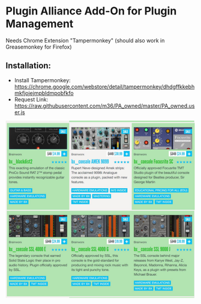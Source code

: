 # Plugin Alliance Add-On for Plugin Management
Needs Chrome Extension "Tampermonkey" (should also work in Greasemonkey for Firefox)

## Installation:
- Install Tampermonkey: https://chrome.google.com/webstore/detail/tampermonkey/dhdgffkkebhmkfjojejmpbldmpobfkfo
- Request Link: https://raw.githubusercontent.com/m36/PA_owned/master/PA_owned.user.js

![Sample Image](https://raw.githubusercontent.com/m36/PA_owned/main/sample.jpg)